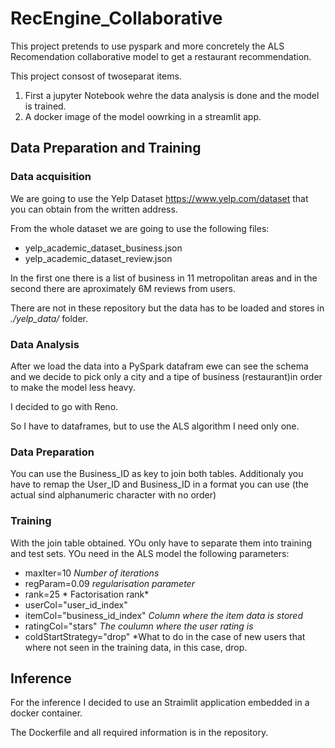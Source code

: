 # RecEngine_Collaborative 

This project pretends to use pyspark and more concretely the ALS Recomendation collaborative model to get a restaurant recommendation.

This project consost of twoseparat items.

1. First a jupyter Notebook wehre the data analysis is done and the model is trained.
2. A docker image of the model oowrking in a streamlit app.

## Data Preparation and Training

### Data acquisition

We are going to use the Yelp Dataset https://www.yelp.com/dataset that you can obtain from the written address.

From the whole dataset we are going to use the following files:

- yelp_academic_dataset_business.json
- yelp_academic_dataset_review.json

In the first one there is a list of business in 11 metropolitan areas and in the second there are aproximately 6M reviews from users.

There are not in these repository but the data has to be loaded and stores in *./yelp_data/* folder.

### Data Analysis

After we load the data into a PySpark datafram ewe can see the schema and we decide to pick only a city and a tipe of business (restaurant)in order to make the model less heavy.

I decided to go with Reno.

So I have to dataframes, but to use the ALS algorithm I need only one.

### Data Preparation

You can use the Business_ID as key to join both tables. Additionaly you have to remap the User_ID and Business_ID in a format you can use (the actual sind alphanumeric character with no order)



### Training

With the join table obtained. YOu only have to separate them into training and test sets. YOu need in the ALS model the following parameters:

- maxIter=10 *Number of iterations*
- regParam=0.09 *regularisation parameter*
- rank=25 * Factorisation rank*
- userCol="user_id_index"
- itemCol="business_id_index" *Column where the item data is stored*
- ratingCol="stars" *The coulumn where the user rating is*
- coldStartStrategy="drop" *What to do in the case of new users that where not seen in the training data, in this case, drop.


## Inference

For the inference I decided to use an Straimlit application embedded in a docker container.

The Dockerfile and all required information is in the repository.





